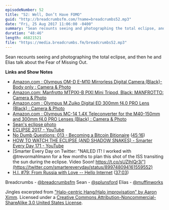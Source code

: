 ```yaml
---
episodeNumber: 52
title: "52: Well, Don’t Have FOMO"
guid: "http://breadcrumbsfm.com/?name=breadcrumbs52.mp3"
date: "Fri, 25 Aug 2017 11:06:00 -0400"
summary: "Sean recounts seeing and photographing the total eclipse, and then he and Elias talk about the Fear of Missing Out."
duration: "48:46"
length: 46821521
file: "https://media.breadcrumbs.fm/breadcrumbs52.mp3"
---
```

Sean recounts seeing and photographing the total eclipse, and then he and Elias talk about the Fear of Missing Out.

**Links and Show Notes** 
- [Amazon.com : Olympus OM-D E-M10 Mirrorless Digital Camera (Black)- Body only : Camera & Photo](http://www.amazon.com/dp/B00HPQ09GM/?tag=breadcrumbsfm-20)
- [Amazon.com: Manfrotto MTPIXI-B PIXI Mini Tripod, Black: MANFROTTO: Camera & Photo](http://www.amazon.com/dp/B00D76RNLS/?tag=breadcrumbsfm-20)
- [Amazon.com : Olympus M.Zuiko Digital ED 300mm f4.0 PRO Lens (Black) : Camera & Photo](http://www.amazon.com/dp/B01950SVHY/?tag=breadcrumbsfm-20)
- [Amazon.com : Olympus MC-14 1.4X Teleconverter for the M40-150mm and 300mm f4.0 PRO Lenses (Black) : Camera & Photo](http://www.amazon.com/dp/B00NGSLSOK/?tag=breadcrumbsfm-20)
- [Sean's eclipse photo](https://twitter.com/SPLunsford/status/899714673473409024)
- [ECLIPSE 2017 - YouTube](https://www.youtube.com/watch?v=G10m2ZZRH4U&feature=share)
- [No Dumb Questions: 013 - Becoming a Bitcoin Bitionaire](http://nodumbqs.libsyn.com/013-becoming-a-bitcoin-bitionaire) ([45:16](https://overcast.fm/+IUrao9SeQ/45:16))
- [HOW TO WATCH THE ECLIPSE (AND SHADOW SNAKES) - Smarter Every Day 171 - YouTube](https://www.youtube.com/watch?v=qc7MfcKF1-s&feature=share)
- [Smarter Every Day on Twitter: "NAILED IT! I worked with @trevormahlmann for a few months to plan this shot of the ISS transiting the sun during the eclipse. Video Soon! https://t.co/sUZlhlQr3j"](https://twitter.com/smartereveryday/status/899748094161559552)
- [H.I. #79: From Russia with Love -- Hello Internet](http://www.hellointernet.fm/podcast/79) ([37:03](https://overcast.fm/+B1qzwRi0Y/37:03))

Breadcrumbs - [@breadcrumbsfm](https://twitter.com/breadcrumbsfm) Sean - [@splunsford](https://twitter.com/splunsford) Elias - [@muffinworks](https://twitter.com/muffinworks)

Jingles excerpted from [ "Halo-centric Hang/Halo improvisation" by Aaron Ximm](http://freemusicarchive.org/music/aaron_ximm/handpans_and_the_hang/). Licensed under a [Creative Commons Attribution-Noncommercial-ShareAlike 3.0 United States License](http://creativecommons.org/licenses/by-nc-sa/3.0/us/).
